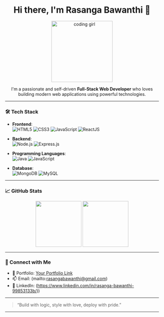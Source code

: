 <h1 align="center">Hi there, I'm Rasanga Bawanthi 👋</h1>

<p align="center">
  <img src="https://media.giphy.com/media/QssGEmpkyEOhBCb7e1/giphy.gif" width="200" alt="coding girl" />
</p>

<p align="center">
  I'm a passionate and self-driven <strong>Full-Stack Web Developer</strong> who loves building modern web applications using powerful technologies.
</p>

---

### 🛠️ Tech Stack

- **Frontend**:  
  ![HTML5](https://img.shields.io/badge/-HTML5-E34F26?style=flat-square&logo=html5&logoColor=white)
  ![CSS3](https://img.shields.io/badge/-CSS3-1572B6?style=flat-square&logo=css3)
  ![JavaScript](https://img.shields.io/badge/-JavaScript-F7DF1E?style=flat-square&logo=javascript&logoColor=black)
  ![ReactJS](https://img.shields.io/badge/-ReactJS-61DAFB?style=flat-square&logo=react)

- **Backend**:  
  ![Node.js](https://img.shields.io/badge/-Node.js-339933?style=flat-square&logo=node.js&logoColor=white)
  ![Express.js](https://img.shields.io/badge/-Express.js-000000?style=flat-square&logo=express&logoColor=white)

- **Programming Languages**:  
  ![Java](https://img.shields.io/badge/-Java-007396?style=flat-square&logo=java&logoColor=white)
  ![JavaScript](https://img.shields.io/badge/-JavaScript-F7DF1E?style=flat-square&logo=javascript&logoColor=black)

- **Database**:  
  ![MongoDB](https://img.shields.io/badge/-MongoDB-47A248?style=flat-square&logo=mongodb&logoColor=white)
  ![MySQL](https://img.shields.io/badge/-MySQL-4479A1?style=flat-square&logo=mysql&logoColor=white)

---

### 📈 GitHub Stats

<p align="center">
  <img src="https://github-readme-stats.vercel.app/api?username=your-github-username&show_icons=true&theme=tokyonight" height="150" />
  <img src="https://github-readme-stats.vercel.app/api/top-langs/?username=your-github-username&layout=compact&theme=tokyonight" height="150" />
</p>

---

### 🔗 Connect with Me

- 💼 Portfolio: [Your Portfolio Link](https://yourportfolio.com)
- 📫 Email: (mailto:rasangabawanthi@gmail.com)
- 💬 LinkedIn: (https://www.linkedin.com/in/rasanga-bawanthi-99853133b/))

---

> “Build with logic, style with love, deploy with pride.”

---

